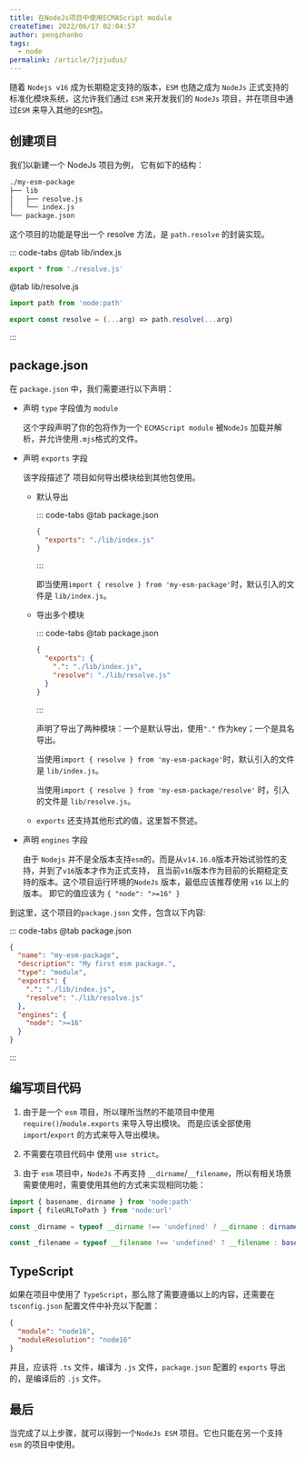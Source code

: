 ```yaml
---
title: 在NodeJs项目中使用ECMAScript module
createTime: 2022/06/17 02:04:57
author: pengzhanbo
tags:
  - node
permalink: /article/7jzjudus/
---
```


随着 `Nodejs v16` 成为长期稳定支持的版本，`ESM` 也随之成为 `NodeJs` 正式支持的标准化模块系统，这允许我们通过
`ESM` 来开发我们的 `NodeJs` 项目，并在项目中通过`ESM` 来导入其他的`ESM`包。

<!-- more -->

## 创建项目

我们以新建一个 NodeJs 项目为例， 它有如下的结构：

```sh
./my-esm-package
├── lib
│   ├── resolve.js
│   └── index.js
└── package.json
```

这个项目的功能是导出一个 resolve 方法，是 `path.resolve` 的封装实现。

::: code-tabs
@tab lib/index.js

```js
export * from './resolve.js'
```

@tab lib/resolve.js

```js
import path from 'node:path'

export const resolve = (...arg) => path.resolve(...arg)
```

:::

## package.json

在 `package.json` 中，我们需要进行以下声明：

- 声明 `type` 字段值为 `module`

  这个字段声明了你的包将作为一个 `ECMAScript module` 被`NodeJs` 加载并解析，并允许使用`.mjs`格式的文件。

- 声明 `exports` 字段

  该字段描述了 项目如何导出模块给到其他包使用。

  - 默认导出

    ::: code-tabs
    @tab package.json

    ```json
    {
      "exports": "./lib/index.js"
    }
    ```

    :::

    即当使用`import { resolve } from 'my-esm-package'`时，默认引入的文件是 `lib/index.js`。

  - 导出多个模块

    ::: code-tabs
    @tab package.json

    ```json
    {
      "exports": {
        ".": "./lib/index.js",
        "resolve": "./lib/resolve.js"
      }
    }
    ```

    :::

    声明了导出了两种模块：一个是默认导出，使用`"."` 作为key；一个是具名导出。

    当使用`import { resolve } from 'my-esm-package'`时，默认引入的文件是 `lib/index.js`。

    当使用`import { resolve } from 'my-esm-package/resolve'` 时，引入的文件是 `lib/resolve.js`。

  - `exports` 还支持其他形式的值，这里暂不赘述。

- 声明 `engines` 字段

  由于 `Nodejs` 并不是全版本支持`esm`的，而是从`v14.16.0`版本开始试验性的支持，并到了`v16`版本才作为正式支持，
  且当前`v16`版本作为目前的长期稳定支持的版本。这个项目运行环境的`NodeJs` 版本，最低应该推荐使用 `v16` 以上的版本。
  即它的值应该为 `{ "node": ">=16" }`

到这里，这个项目的`package.json` 文件，包含以下内容:

::: code-tabs
@tab package.json

```json
{
  "name": "my-esm-package",
  "description": "My first esm package.",
  "type": "module",
  "exports": {
    ".": "./lib/index.js",
    "resolve": "./lib/resolve.js"
  },
  "engines": {
    "node": ">=16"
  }
}
```

:::

## 编写项目代码

1. 由于是一个 `esm` 项目，所以理所当然的不能项目中使用 `require()`/`module.exports` 来导入导出模块。
   而是应该全部使用`import`/`export` 的方式来导入导出模块。

2. 不需要在项目代码中 使用 `use strict`。

3. 由于 `esm` 项目中，`NodeJs` 不再支持 `__dirname`/`__filename`，所以有相关场景需要使用时，需要使用其他的方式来实现相同功能：

```js
import { basename, dirname } from 'node:path'
import { fileURLToPath } from 'node:url'

const _dirname = typeof __dirname !== 'undefined' ? __dirname : dirname(fileURLToPath(import.meta.url))

const _filename = typeof __filename !== 'undefined' ? __filename : basename(fileURLToPath(import.meta.url))
```

## TypeScript

如果在项目中使用了 `TypeScript`，那么除了需要遵循以上的内容，还需要在 `tsconfig.json` 配置文件中补充以下配置：

```json
{
  "module": "node16",
  "moduleResolution": "node16"
}
```

并且，应该将 `.ts` 文件，编译为 `.js` 文件，`package.json` 配置的 `exports` 导出的，是编译后的 `.js` 文件。

## 最后

当完成了以上步骤，就可以得到一个`NodeJs ESM` 项目。它也只能在另一个支持 `esm` 的项目中使用。
